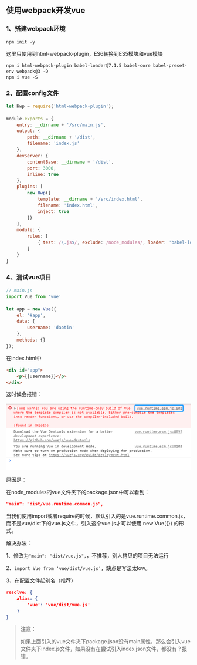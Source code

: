 ## 使用webpack开发vue



### 1、搭建webpack环境

```
npm init -y
```



这里只使用到html-webpack-plugin，ES6转换到ES5模块和vue模块

```
npm i html-webpack-plugin babel-loader@7.1.5 babel-core babel-preset-env webpack@3 -D
npm i vue -S
```



### 2、配置config文件

```js
let Hwp = require('html-webpack-plugin');

module.exports = {
    entry: __dirname + '/src/main.js',
    output: {
        path: __dirname + '/dist',
        filename: 'index.js'
    },
    devServer: {
        contentBase: __dirname + '/dist',
        port: 3000,
        inline: true
    },
    plugins: [
        new Hwp({
            template: __dirname + '/src/index.html',
            filename: 'index.html',
            inject: true
        })
    ],
    module: {
        rules: [
            { test: /\.js$/, exclude: /node_modules/, loader: 'babel-loader' }
        ]
    }
}
```



### 4、测试vue项目

```js
// main.js
import Vue from 'vue'

let app = new Vue({
    el: '#app',
    data: {
        username: 'daotin'
    },
    methods: {}
});
```

在index.html中

```html
<div id="app">
    <p>{{username}}</p>
</div>
```

这时候会报错：

![](images/26.png)

原因是：

在node_modules的vue文件夹下的package.json中可以看到：

```json
"main": "dist/vue.runtime.common.js",
```

当我们使用import或者require的时候，默认引入的是vue.runtime.common.js，而不是vue/dist下的vue.js文件，引入这个vue.js才可以使用 new Vue({}) 的形式。



解决办法：

1、修改为`"main": "dist/vue.js",`，不推荐，别人拷贝的项目无法运行

2、`import Vue from 'vue/dist/vue.js'`，缺点是写法太low。

3、在配置文件起别名（推荐）

```json
resolve: {
    alias: {
        'vue': 'vue/dist/vue.js'
    }
}
```

> 注意：
>
> 如果上面引入的vue文件夹下package.json没有main属性，那么会引入vue文件夹下index.js文件，如果没有在尝试引入index.json文件，都没有？报错。

















